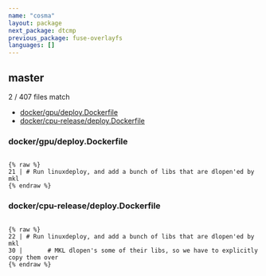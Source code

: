 ```yaml
---
name: "cosma"
layout: package
next_package: dtcmp
previous_package: fuse-overlayfs
languages: []
---
```

## master
2 / 407 files match

 - [docker/gpu/deploy.Dockerfile](#dockergpudeploydockerfile)
 - [docker/cpu-release/deploy.Dockerfile](#dockercpu-releasedeploydockerfile)

### docker/gpu/deploy.Dockerfile

```

{% raw %}
21 | # Run linuxdeploy, and add a bunch of libs that are dlopen'ed by mkl
{% endraw %}

```
### docker/cpu-release/deploy.Dockerfile

```

{% raw %}
22 | # Run linuxdeploy, and add a bunch of libs that are dlopen'ed by mkl
30 |       # MKL dlopen's some of their libs, so we have to explicitly copy them over
{% endraw %}

```